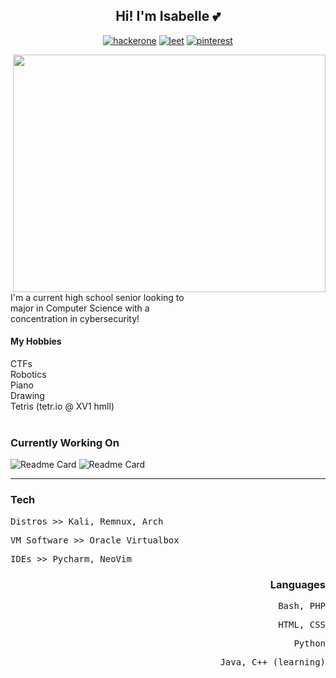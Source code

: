 <h2 align="center"> Hi! I'm Isabelle 💕 </h2>

<div align="center">
  
  [![hackerone](https://img.shields.io/badge/Hackerone-green)](https://hackerone.com/xv11?type=user)
  [![leet](https://img.shields.io/badge/Leetcode-green)](https://leetcode.com/pwnedbyisa/)
  [![pinterest](https://img.shields.io/badge/Pinterest-green)](https://pinterest.com/chromehxxrts)
  
</div>


<img align="right" padding="none" src="https://github-readme-stats.vercel.app/api?username=pwnedbyisa&theme=merko&show_icons=true&rank_icon=percentile" width="500" height="380"/>

<br><br><br>
I'm a current high school senior looking to <br>
major in Computer Science with a <br>
concentration in cybersecurity! <br>
#### My Hobbies
CTFs <br>
Robotics <br>
Piano <br>
Drawing <br>
Tetris (tetr.io @ XV1 hmll) <br><br>



### Currently Working On
![Readme Card](https://github-readme-stats.vercel.app/api/pin/?username=pwnedbyisa&repo=terminal-calc&theme=merko)
![Readme Card](https://github-readme-stats.vercel.app/api/pin/?username=pwnedbyisa&repo=system-management&theme=merko)

___
<div align="left">
  <h3>Tech</h3>
  <p><pre>Distros >> Kali, Remnux, Arch</pre></p>
  <p><pre>VM Software >> Oracle Virtualbox</pre></p>
  <p><pre>IDEs >> Pycharm, NeoVim</pre></p>
</div>

<div align="right">
  <h3>Languages</h3>
  <p><pre>Bash, PHP</pre></p>
  <p><pre>HTML, CSS</pre></p>
  <p><pre>Python</pre></p>
  <p><pre>Java, C++ (learning)</pre></p>
</div>

<!-- ![Top Langs](https://github-readme-stats.vercel.app/api/top-langs/?username=pwnedbyisa&theme=merko&layout=compact&hide_title=true) -->


